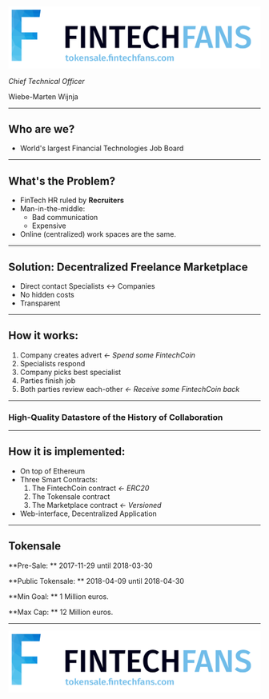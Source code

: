 ![](/front_page.png) <!-- .element: class="plain" -->

_Chief Technical Officer_<!-- .element: class="tiny-text" -->

Wiebe-Marten Wijnja

---

## Who are we?

- World's largest Financial Technologies Job Board

---


## What's the Problem?

- FinTech HR ruled by **Recruiters**
- Man-in-the-middle:
  - Bad communication
  - Expensive
- Online (centralized) work spaces are the same. 

---


## Solution: Decentralized Freelance Marketplace

- Direct contact Specialists ↔ Companies
- No hidden costs
- Transparent

---

## How it works:

1. Company creates advert _← Spend some FintechCoin_<!-- .element: class="tiny-text" -->
2. Specialists respond
3. Company picks best specialist
4. Parties finish job
5. Both parties review each-other _← Receive some FintechCoin back_<!-- .element: class="tiny-text" -->

---

### **High-Quality Datastore of the History of Collaboration**

---

## How it is implemented:

- On top of Ethereum
- Three Smart Contracts:
  1. The FintechCoin contract _← ERC20_<!-- .element: class="tiny-text" -->
  2. The Tokensale contract
  3. The Marketplace contract _← Versioned_<!-- .element: class="tiny-text" -->
- Web-interface, Decentralized Application


---

## Tokensale

**Pre-Sale: ** 2017-11-29 until 2018-03-30

**Public Tokensale: ** 2018-04-09 until 2018-04-30

**Min Goal: ** 1 Million euros.

**Max Cap: ** 12 Million euros.


---


![](/front_page.png) <!-- .element: class="plain" -->
